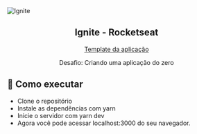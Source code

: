 <img alt="Ignite" src="https://i.imgur.com/eCVyxxy.png">
<h2 align="center">
  Ignite - Rocketseat
</h2>
<p align="center">
  <a href="https://github.com/rocketseat-education/ignite-template-reactjs-criando-um-projeto-do-zero">Template da aplicação</a>
</p>
<p align="center">
  Desafio: Criando uma aplicação do zero
</p>

## 🚀 Como executar

- Clone o repositório
- Instale as dependências com yarn
- Inicie o servidor com yarn dev
- Agora você pode acessar localhost:3000 do seu navegador.
